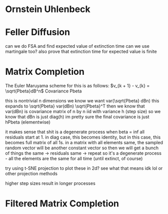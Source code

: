 # Ornstein Uhlenbeck


# Feller Diffusion
can we do FSA and find expected value of extinction time
can we use martingale too?
also prove that extinction time for expected value is finite

# Matrix Completion
The Euler Maruyama scheme for this is as follows:
$v_{k + 1} - v_{k} = \sqrt{Pbeta}dB^n$
Covariance Pbeta

this is nontrivial n dimensions
we know we want var(\sqrt{Pbeta} dBn) 
this expands to
\sqrt{Pbeta} var(dBn) \sqrt{Pbeta}^T
then we know that var(dBn) is covariance matrix of n by n iid with variance h (step size)
so we know that dBn is just diag(h) 
im pretty sure the final covariance is just hPbeta (elementwise)

it makes sense that shit is a degenerate process when beta = inf
all residuals start at 1. in diag case, this becomes identity, but in this case, this becomes
full matrix of all 1s.
in a matrix with all elements same, the sampled random vector will be another constant vector
so then we will get a bunch of things the same -> residuals same -> repeat
so it's a degenerate process - all the elements are the same for all time (until extinct, of course)

try using t-SNE projection to plot these in 2d? see what that means idk lol
or other projection methods

higher step sizes result in longer processes

# Filtered Matrix Completion

